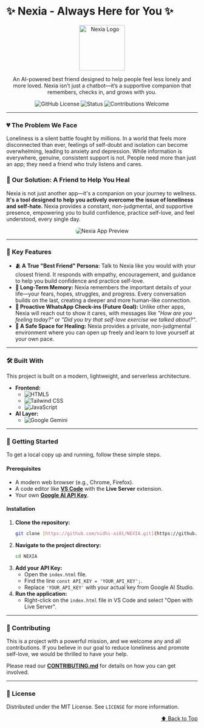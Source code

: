 # ✨ Nexia - Always Here for You ✨

<p align="center">
  <img src="https://placehold.co/150x150/E2E8F0/4A5568?text=Nexia&font=inter" alt="Nexia Logo" width="120" />
</p>

<p align="center">
  An AI-powered best friend designed to help people feel less lonely and more loved. Nexia isn’t just a chatbot—it’s a supportive companion that remembers, checks in, and grows with you.
</p>

<p align="center">
  <img alt="GitHub License" src="https://img.shields.io/github/license/nidhi-ai01/NEXA?style=for-the-badge&color=blueviolet">
  <img alt="Status" src="https://img.shields.io/badge/status-in%20development-blue?style=for-the-badge">
  <img alt="Contributions Welcome" src="https://img.shields.io/badge/contributions-welcome-orange?style=for-the-badge">
</p>

---

### 💔 The Problem We Face

Loneliness is a silent battle fought by millions. In a world that feels more disconnected than ever, feelings of self-doubt and isolation can become overwhelming, leading to anxiety and depression. While information is everywhere, genuine, consistent support is not. People need more than just an app; they need a friend who truly listens and cares.

### 💖 Our Solution: A Friend to Help You Heal

Nexia is not just another app—it's a companion on your journey to wellness. **It's a tool designed to help you actively overcome the issue of loneliness and self-hate.** Nexia provides a constant, non-judgmental, and supportive presence, empowering you to build confidence, practice self-love, and feel understood, every single day.

<p align="center">
  <img src="https://placehold.co/800x400/DBEAFE/3B82F6?text=Nexia+App+Screenshot" alt="Nexia App Preview" style="border-radius: 10px;"/>
</p>

---

### 🚀 Key Features

* **🫂 A True "Best Friend" Persona:** Talk to Nexia like you would with your closest friend. It responds with empathy, encouragement, and guidance to help you build confidence and practice self-love.
* **🧠 Long-Term Memory:** Nexia remembers the important details of your life—your fears, hopes, struggles, and progress. Every conversation builds on the last, creating a deeper and more human-like connection.
* **📱 Proactive WhatsApp Check-ins (Future Goal):** Unlike other apps, Nexia will reach out to show it cares, with messages like *"How are you feeling today?"* or *"Did you try that self-love exercise we talked about?"*.
* **🌿 A Safe Space for Healing:** Nexia provides a private, non-judgmental environment where you can open up freely and learn to love yourself at your own pace.

---

### 🛠️ Built With

This project is built on a modern, lightweight, and serverless architecture.

* **Frontend:**
    * ![HTML5](https://img.shields.io/badge/HTML5-E34F26?style=for-the-badge&logo=html5&logoColor=white)
    * ![Tailwind CSS](https://img.shields.io/badge/Tailwind_CSS-38B2AC?style=for-the-badge&logo=tailwind-css&logoColor=white)
    * ![JavaScript](https://img.shields.io/badge/JavaScript-F7DF1E?style=for-the-badge&logo=javascript&logoColor=black)
* **AI Layer:**
    * ![Google Gemini](https://img.shields.io/badge/Google_Gemini-8E75B1?style=for-the-badge&logo=google-gemini&logoColor=white)

---

### 🏁 Getting Started

To get a local copy up and running, follow these simple steps.

#### **Prerequisites**

* A modern web browser (e.g., Chrome, Firefox).
* A code editor like [**VS Code**](https://code.visualstudio.com/) with the **Live Server** extension.
* Your own [**Google AI API Key**](https://aistudio.google.com/).

#### **Installation**

1.  **Clone the repository:**
    ```bash
    git clone [https://github.com/nidhi-ai01/NEXIA.git](https://github.com/nidhi-ai01/NEXIA.git)
    ```
2.  **Navigate to the project directory:**
    ```bash
    cd NEXIA
    ```
3.  **Add your API Key:**
    * Open the `index.html` file.
    * Find the line `const API_KEY = 'YOUR_API_KEY';`.
    * Replace `'YOUR_API_KEY'` with your actual key from Google AI Studio.
4.  **Run the application:**
    * Right-click on the `index.html` file in VS Code and select "Open with Live Server".

---

### 🤝 Contributing

This is a project with a powerful mission, and we welcome any and all contributions. If you believe in our goal to reduce loneliness and promote self-love, we would be thrilled to have your help.

Please read our **[CONTRIBUTING.md](https://github.com/nidhi-ai01/NEXIA/blob/main/CONTRIBUTING.md)** for details on how you can get involved.

---

### 📄 License

Distributed under the MIT License. See `LICENSE` for more information.

<p align="right"><a href="#-nexia---always-here-for-you-">⬆️ Back to Top</a></p>
